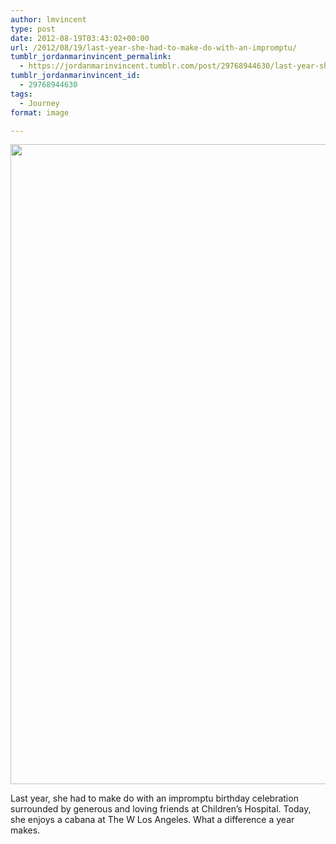```yaml
---
author: lmvincent
type: post
date: 2012-08-19T03:43:02+00:00
url: /2012/08/19/last-year-she-had-to-make-do-with-an-impromptu/
tumblr_jordanmarinvincent_permalink:
  - https://jordanmarinvincent.tumblr.com/post/29768944630/last-year-she-had-to-make-do-with-an-impromptu
tumblr_jordanmarinvincent_id:
  - 29768944630
tags:
  - Journey
format: image

---
```

<img loading="lazy" src="https://jordansjourney.files.wordpress.com/2012/08/tumblr_m90l96fz621rn5v6ko1_1280.jpg" alt="" width="1024" height="1024" class="alignnone size-full wp-image-121" />

Last year, she had to make do with an impromptu birthday celebration surrounded by generous and loving friends at Children&rsquo;s Hospital. Today, she enjoys a cabana at The W Los Angeles. What a difference a year makes.